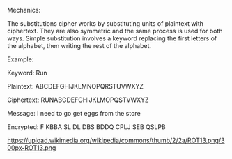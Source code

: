 Mechanics:

The substitutions cipher works by substituting units of plaintext with ciphertext. They are also symmetric and the same process is used for both ways. Simple
substitution involves a keyword replacing the first letters of the alphabet, then writing the rest of the alphabet.

Example:

Keyword: Run

Plaintext:  ABCDEFGHIJKLMNOPQRSTUVWXYZ

Ciphertext: RUNABCDEFGHIJKLMOPQSTVWXYZ

Message:   I need to go get eggs from the store

Encrypted: F KBBA SL DL DBS BDDQ CPLJ SEB QSLPB

https://upload.wikimedia.org/wikipedia/commons/thumb/2/2a/ROT13.png/300px-ROT13.png


